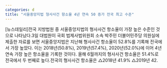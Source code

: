 ```yaml
---
categories: d
title: "서울중앙지법 형사사건 항소율 4년 연속 50 증가 전국 최고 수준"
---
```

[뉴스데일리]전국 지방법원 중 서울중앙지법의 형사사건 항소율이 가장 높은 수준인 것으로 나타났다.3일 대법원이 국회 법제사법위원회 소속 박주민 더불어민주당 의원실에 제출한 자료를 보면 서울중앙지법은 지난해 형사사건 항소율이 52.8%를 기록해 전국에서 가장 높았다. 이는 2018년(50.8%), 2019년(57.4%), 2020년(52.0%)에 이어 4년 연속 가장 높은 항소율을 기록한 것이다. 올해 6월까지의 형사사건 항소율은 51.4%로 전국에서 두 번째로 높다.전국의 형사사건 항소율은 △2018년 41.9% △2019년 42.